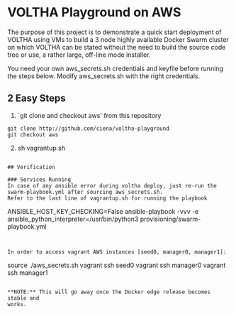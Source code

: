 # VOLTHA Playground on AWS
The purpose of this project is to demonstrate a quick start deployment of
VOLTHA using VMs to build a 3 node highly available Docker Swarm cluster on
which VOLTHA can be stated without the need to build the source code tree or
use, a rather large, off-line mode installer.

You need your own aws_secrets.sh credentials and keyfile before running the steps below.
Modify aws_secrets.sh with the right credentials.

## 2 Easy Steps
1. `git clone and checkout aws' from this repository
```
git clone http://github.com/ciena/voltha-playground
git checkout aws
```
2. sh vagrantup.sh
```

## Verification

### Services Running
In case of any ansible error during voltha deploy, just re-run the swarm-playbook.yml after sourcing aws_secrets.sh.
Refer to the last line of vagrantup.sh for running the playbook
```
ANSIBLE_HOST_KEY_CHECKING=False ansible-playbook -vvv -e ansible_python_interpreter=/usr/bin/python3 provisioning/swarm-playbook.yml
```


In order to access vagrant AWS instances [seed0, manager0, manager1]:
```
source ./aws_secrets.sh
vagrant ssh seed0
vagrant ssh manager0
vagrant ssh manager1
```

**NOTE:** This will go away once the Docker edge release becomes stable and
works.
